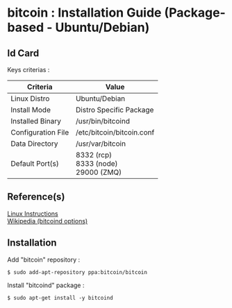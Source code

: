 bitcoin : Installation Guide (Package-based - Ubuntu/Debian)
==
Id Card
-
Keys criterias :
<table>
    <thead>
        <tr>
            <th>Criteria</th>
            <th>Value</th>
        </tr>
    </thead>
    <tbody>
        <tr>
            <td>Linux Distro</td>
            <td>Ubuntu/Debian</td>
        </tr>
        <tr>
            <td>Install Mode</td>
            <td>Distro Specific Package</td>
        </tr>
        <tr>
            <td>Installed Binary</td>
            <td>/usr/bin/bitcoind</td>
        </tr>
        <tr>
            <td>Configuration File</td>
            <td>/etc/bitcoin/bitcoin.conf</td>
        </tr>
        <tr>
            <td>Data Directory</td>
            <td>/usr/var/bitcoin</td>
        </tr>
        <tr>
            <td>Default Port(s)</td>
            <td>8332 (rcp)</br>8333 (node)</br>29000 (ZMQ)</td>
        </tr>
    </tbody>
</table>

Reference(s)
-
<a href="https://bitcoin.org/en/full-node#ubuntu-1604">Linux Instructions</a>  
<a href="https://en.bitcoin.it/wiki/Running_Bitcoin">Wikipedia (bitcoind options)</a>  

Installation
-
Add "bitcoin" repository :
<pre><code>$ sudo add-apt-repository ppa:bitcoin/bitcoin</code></pre>

Install "bitcoind" package :
<pre><code>$ sudo apt-get install -y bitcoind</code></pre>
